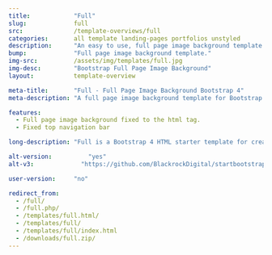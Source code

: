 ```yaml
---
title:            "Full"
slug:             full
src:              /template-overviews/full
categories:       all template landing-pages portfolios unstyled
description:      "An easy to use, full page image background template for Bootstrap 4 websites."
bump:             "Full page image background template."
img-src:          /assets/img/templates/full.jpg
img-desc:         "Bootstrap Full Page Image Background"
layout:           template-overview

meta-title:       "Full - Full Page Image Background Bootstrap 4"
meta-description: "A full page image background template for Bootstrap 4 built websites."

features:
  - Full page image background fixed to the html tag.
  - Fixed top navigation bar

long-description: "Full is a Bootstrap 4 HTML starter template for creating pages with a fixed, full page image background."

alt-version:		  "yes"
alt-v3:		        "https://github.com/BlackrockDigital/startbootstrap-full/archive/v3.3.7.zip"

user-version:     "no"

redirect_from:
  - /full/
  - /full.php/
  - /templates/full.html/
  - /templates/full/
  - /templates/full/index.html
  - /downloads/full.zip/
---
```

